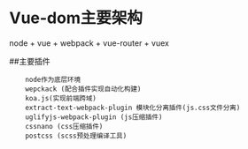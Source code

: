 # Vue-dom主要架构
node + vue + webpack + vue-router + vuex

##主要插件

        node作为底层环境
        wepckack (配合插件实现自动化构建)
        koa.js(实现前端跨域)
        extract-text-webpack-plugin 模块化分离插件(js.css文件分离)
        uglifyjs-webpack-plugin (js压缩插件)
        cssnano (css压缩插件)
        postcss (scss预处理编译工具)
